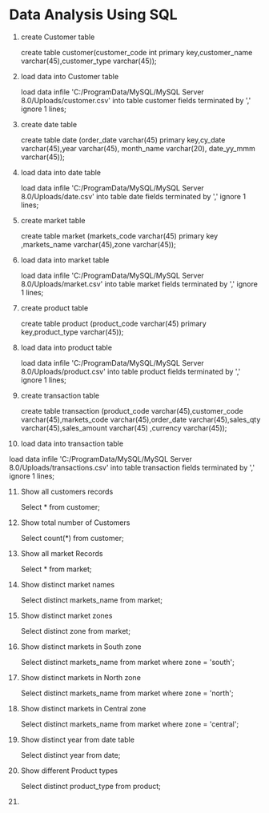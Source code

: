 # Data Analysis Using SQL

1. create Customer table 

   create table customer(customer_code int primary key,customer_name varchar(45),customer_type varchar(45));
   
2. load data into Customer table

   load data infile 'C:/ProgramData/MySQL/MySQL Server 8.0/Uploads/customer.csv' into table customer fields terminated by ',' ignore 1 lines;
   
3. create date table 

   create table  date (order_date varchar(45) primary key,cy_date varchar(45),year varchar(45), month_name varchar(20), date_yy_mmm varchar(45));

4. load data into date table

   load data infile 'C:/ProgramData/MySQL/MySQL Server 8.0/Uploads/date.csv' into table date fields terminated by ',' ignore 1 lines;

5. create market table

   create table market (markets_code varchar(45) primary key ,markets_name varchar(45),zone varchar(45));

6. load data into market table

   load data infile 'C:/ProgramData/MySQL/MySQL Server 8.0/Uploads/market.csv' into table market fields terminated by ',' ignore 1 lines;

7. create product table

   create table product (product_code varchar(45) primary key,product_type varchar(45));

8. load data into product table

   load data infile 'C:/ProgramData/MySQL/MySQL Server 8.0/Uploads/product.csv' into table product fields terminated by ',' ignore 1 lines;

9. create transaction table 

   create table transaction (product_code varchar(45),customer_code varchar(45),markets_code varchar(45),order_date varchar(45),sales_qty         varchar(45),sales_amount varchar(45) ,currency varchar(45));

10. load data into transaction table

   load data infile 'C:/ProgramData/MySQL/MySQL Server 8.0/Uploads/transactions.csv' into table transaction fields terminated by ',' ignore 1 lines;
   
11. Show all customers records

    Select * from customer;  
    
12. Show total number of Customers
 
    Select count(*) from customer;
    
13. Show all market Records
    
    Select * from market;
    
14. Show distinct market names
    
    Select distinct markets_name from market;
    
15.  Show distinct market zones
     
     Select distinct zone from market;
     
16.  Show distinct markets in South zone
     
     Select distinct markets_name from market where zone = 'south';
 
17. Show distinct markets in North zone

    Select distinct markets_name from market where zone = 'north';
    
18. Show distinct markets in Central zone
    
    Select distinct markets_name from market where zone = 'central';
    
19. Show distinct year from date table
       
    Select distinct year from date;
    
20. Show different Product types
    
    Select distinct product_type from product;
    
21.      
